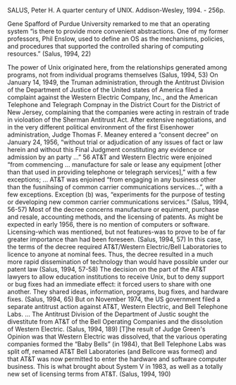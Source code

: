 ﻿SALUS, Peter H.  A quarter century of UNIX.  Addison-Wesley, 1994. - 256p.

Gene Spafford of Purdue University remarked to me that an operating system “is there to provide more convenient abstractions. One of my former professors, Phil Enslow, used to define an OS as the mechanisms, policies, and procedures that supported the controlled sharing of computing resources.” (Salus, 1994, 22)

The power of Unix originated here, from the relationships generated among programs, not from individual programs themselves (Salus, 1994, 53)
On January 14, 1949, the Truman administration, through the Antitrust Division of the Department of Justice of the United states of America filed a complaint against the Western Electric Company, Inc., and the American Telephone and Telegraph Compnay in the District Court for the District of New Jersey, complaining that the companies were acting in restrain of trade in violoation of the Sherman Antitrust Act. After extensive negotiations, and in the very different political environment of the first Eisenhower administration, Judge Thomas F. Meaney entered a “consent decree” on January 24, 1956, “without trial or adjudication of any issues of fact or law herein and without  this Final Judgment constituting any evidence or admission  by an party ...” 56
AT&T and Western Electric were enjoined “from commencing ... manufacture for sale or lease any equipment [other than that used in providing telephone or telegraph services],” with a few exceptions; ... AT&T was enjoined “from engaging in any business other than the fusnihsing of common carrier communications services...”, with a few exceptions. Exception (b) was, “experiments for the purpose of testing or developing new common carrier communications services.” (Salus, 1994, 56-57)
Most of the decree concerns manufacture or equiment, purchase and resale, accounting methods, and the licensing of patents. As might be expected in early 1956, there is no mention of computers or software. Licensing-which was mentioned, but not features-was to prove to be of far greater importance than had been foreseen. (Salus, 1994, 57)
In this case, the terms of the decree required AT&T/Western Electric/Bell Laboratories to licence to anyone at nominal fees. Thus, the decree resulted in a much more rapid dissemination of technology than would have possible under our patent law (Salus, 1994, 57-58)
The decision on the part of the AT&T lawyers to allow education institutions to receive Unix, but to deny support or bug fixes had an immediate effect: it forced users to share with one another. They shared ideas, information, programs, bug fixes, and hardware fixes. (Salus, 1994, 65)
But on November 1974, the US government filed a separate antitrust action against AT&T, Western Electric, and Bell Telephone Labs. ... The Antitrust Division of the Department of Justic sought the divestitute from AT&T of the Bell Operating Companies and the dissolution of Western Electric. (Salus, 1994, 189)
[T]he result of Judge Green's Opinion was that Western Electric was dissolved, that the various operating companies formed the “Baby Bells” (in 1984), that Bell Telephone Labs was split off, renamed AT&T Bell Laboratories (and Bellcore was formed) and that AT&T was now permitted to enter the hardware and software computer business.
This is what brought about System V in 1983, as well as a totally new set of licensing terms from AT&T. (Salus, 1994, 190)

